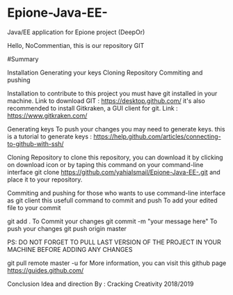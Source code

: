 # Epione-Java-EE-
Java/EE application for Epione project (DeepOr)

Hello, NoCommentian, this is our repository GIT

#Summary

Installation
Generating your keys
Cloning Repository
Commiting and pushing


Installation
to contribute to this project you must have git installed in your machine.
Link to download GIT : https://desktop.github.com/
it's also recommended to install Gitkraken, a GUI client for git.
Link : https://www.gitkraken.com/

Generating keys
To push your changes you may need to generate keys.
this is a tutorial to generate keys : https://help.github.com/articles/connecting-to-github-with-ssh/

Cloning Repository
to clone this repository, you can download it by clicking on download icon or by taping this command on your command-line interface
git clone https://github.com/yahiaIsmail/Epione-Java-EE-.git
and place it to your repository.

Commiting and pushing
for those who wants to use command-line interface as git client this usefull command to commit and push
To add your edited file to your commit

git add .
To Commit your changes
git commit -m "your message here"
To push your changes
git push origin master

PS: DO NOT FORGET TO PULL LAST VERSION OF THE PROJECT IN YOUR MACHINE BEFORE ADDING ANY CHANGES

git pull remote master -u
for More information, you can visit this github page
https://guides.github.com/

Conclusion
Idea and direction By : Cracking Creativity
2018/2019

